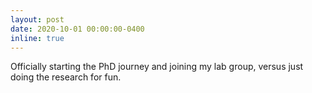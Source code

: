 ```yaml
---
layout: post
date: 2020-10-01 00:00:00-0400
inline: true
---
```


Officially starting the PhD journey and joining my lab group, versus just doing the research for fun.
